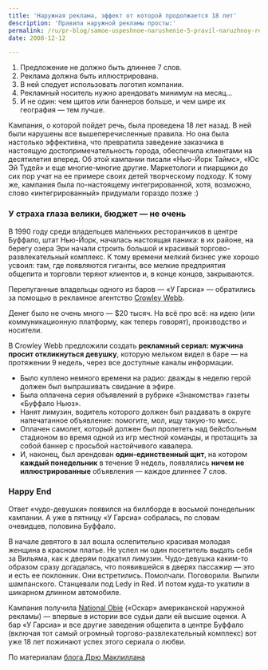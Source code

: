 ```yaml
---
title: 'Наружная реклама, эффект от которой продолжается 18 лет'
description: 'Правила наружной рекламы просты:'
permalink: /ru/pr-blog/samoe-uspeshnoe-narushenie-5-pravil-naruzhnoy-reklamy
date: 2008-12-12

---
```


<ol class="lead">
<li>Предложение не должно быть длиннее 7 слов.</li>
<li>Реклама должна быть иллюстрирована.</li>
<li>В ней следует использовать логотип компании.</li>
<li>Рекламный носитель нужно арендовать минимум на месяц…</li>
<li>И не один: чем щитов или баннеров больше, и чем шире их география  — тем лучше.</li>
</ol>
<p>Кампания, о которой пойдет речь, была проведена 18 лет назад. В ней были нарушены все вышеперечисленные правила. Но она была настолько эффективна, что превратила заведение заказчика в настоящую достопримечательность города, обеспечила клиентами на десятилетия вперед. Об этой кампании писали «Нью-Йорк Таймс», «Юс Эй Тудей» и еще многие-многие другие. Маркетологи и пиарщики до сих пор учат на ее примере своих детей творческому подходу. К тому же, кампания была по-настоящему интегрированной, хотя, возможно, слово «интегрированный» придумали гораздо позже :)</p>
<h3>У страха глаза велики, бюджет  — не очень</h3>
<p>В 1990 году среди владельцев маленьких ресторанчиков в центре Буффало, штат Нью-Йорк, началась настоящая паника: в их районе, на берегу озера Эри начали строить большой и красивый торгово-развлекательный комплекс. К тому времени мелкий бизнес уже хорошо усвоил: там, где появляются гиганты, все мелкие предприятия общепита и торговли теряют клиентов и, в конце концов, закрываются.</p>
<p>Перепуганные владельцы одного из баров — <span class="nobr">«У Гарсиа»</span> — обратились за помощью в рекламное агентство <a href="https://www.crowleywebb.com/" target="_blank" rel="noopener noreferrer">Crowley Webb</a>.</p>
<p>Денег было не очень много — $20 тысяч. На всё про всё: на идею (или коммуникационную платформу, как теперь говорят), производство и носители.</p>
<p>В Crowley Webb предложили создать <strong>рекламный сериал: мужчина просит откликнуться девушку</strong>, которую мельком видел в баре — на протяжении 9 недель, через все доступные каналы информации.</p>
<ul>
<li>Было куплено немного времени на радио: дважды в неделю герой должен был выпрашивать свидание в эфире.</li>
<li>Была оплачена серия объявлений в рубрике «Знакомства» газеты «Буффало Ньюз».</li>
<li>Нанят лимузин, водитель которого должен был раздавать в округе напечатанное объявление: помогите, мол, ищу такую-то мисс.</li>
<li>Оплачен самолет, который должен был пролететь над бейсбольным стадионом во время одной из игр местной команды, и протащить за собой баннер с просьбой настойчивого кавалера.</li>
<li>И, наконец, был арендован <strong>один-единственный щит</strong>, на котором <strong>каждый понедельник</strong> в течение 9 недель, появлялись <strong>ничем не иллюстрированные</strong> объявления  — каждое длиннее 7 слов.</li>
</ul>

<h3>Happy End</h3>
<p>Ответ «чудо-девушки» появился на биллборде в восьмой понедельник кампании. А уже в пятницу <span class="nobr">«У Гарсиа»</span> собралась, по словам очевидцев, половина Буффало.</p>
<p>В начале девятого в зал вошла ослепительно красивая молодая женщина в красном платье. Не успел ни один посетитель выдать себя за Вильяма, как к дверям подкатил лимузин. Чудо-девушка каким-то образом сразу догадалась, что появившейся в дверях пассажир  — это и есть ее поклонник. Они встретились. Помолчали. Поговорили. Выпили шампанского. Станцевали под Ledy in Red. И потом куда-то укатили в шикарном длинном автомобиле.</p>
<p>Кампания получила <a href="https://www.oaaa.org/awards/" target="_blank" rel="noopener noreferrer">National Obie</a> («Оскар» американской наружной рекламы)  — впервые в истории все судьи дали ей высшие оценки. А бар <span class="nobr">«У Гарсиа»</span> и все другие заведения общепита в центре Буффало (включая тот самый огромный торгово-развлекательный комплекс) вот уже 18 лет пожинают успех этого сериала о любви.</p>
<p>По материалам <a href="https://www.drewsmarketingminute.com/2008/08/the-most-brilli.html" target="_blank" rel="noopener noreferrer">блога Дрю Маклиллана</a></p>

